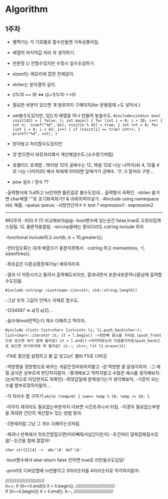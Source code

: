 # Algorithm
## 1주차
- 별찍기는 각 기호별로 함수만들면 가독성좋아짐.
- 배열의 마지막값 처리 꼭 생각하기.
- 한문장 {} 안할수있지만 수정시 실수조심하기.
- sizeof는 메모리에 잡힌 전체길이.
- strlen는 문자열의 길이.
- (i%10 == 9) <=> ((i+1)%10 ==0)
- 필요한 부분이 있으면 걔 범위까지 구해야지(for 문돌릴때 =도 넣어서.)
- set쓸수도있지만, 있는지 배열을 하나 만들어 놓을수도.
`#include<cstdio>
bool visit[42] = { false, };
int main() {
	for (int i = 0; i < 10; i++) {
		int n;  scanf("%d", &n);
		visit[n % 42] = true;
	}
	int cnt = 0;
	for (int i = 0; i < 42; i++) {
		if (visit[i] == true) cnt++;
	}
	printf("%d", cnt);
}`


- 받아놓고 처리할수도있지만
- 걍 받으면서 바로처리해서 계산해낼수도.(소수찾기처럼)
- 유클리드 호제법 : 16이랑 12의 공배수는
12, 16을 12로 나눈 나머지(4)
4, 12를 4로 나눈 나머지(0)
해서 뒤에께 0이되면 앞에거가 공배수.
'0', 0 잘처리 구분...
- pow 실수 / 정수 ??

-출력형식에 %d하고 \n안하면 틀린걸로 볼수도있네... 출력형식 꼭확인.
-strlen 쓸거면 char배열 ""로 초기화꼭하기!! & \0위치박아넣기.
-#include <queue> using namespace std; 해줌.
-queue<int> queue;
-사망연산자ㅎㅎ test ? expression1 : expression2

---

##2주차
-if(0) if (1) 비교해보자@@
-bool변수에 넣는순간 false,true로 오토타입캐스팅됨. !도 물론적용잘됨.
-strcmp쓸때는 잘되더라도 cstring include 하자

-functional include하고
sort(b, b + 10,greater<int>());

-런타임오류는 대개 배열크기 충분치못해서.
-cstring 하고 memset(res, -1, sizeof(res));

-최솟값은 다른상황존재가능! 예외처리꼭.

-결과 다 저장시키고 돌려서 출력해도되지만, 결과내면서 포문내포문하나끝날때 출력할수도있음.


`#include <string> <iostream>
cin>>str;
std::string.length()`


-그냥 숫자 그값이 인덱스 자체로 할수도.

-1234567
=> a[1] a[2]...


-음수에mod안먹는다 제수 더해주고 먹이자.


`#include <list>
list<char> list<int> li;
li.push_back(char~);
list<char>::iterator it;
it = l.begin() ->첫번째 원소를 가리킴.(push_front으로 넣으면 여기 앞에 들어감)
it = l.end()->마지막원소의 다음을가리킴(push_back으로 넣으면 여기위치에 딱 들어감)
it--; it++; *it
li.erase(it) `


-F9로 중단점 설정하고 볼 값 넣고(cf. 별it) F5로 디버깅


-역방향을 정방향으로 바꾸는 개같은짓따위하지말고
-걍 역방향 잘 갈생각하자.
-그 매핑 공식은 섣부르게 판단하지말자.
-몇개해보고 딱하지말고 수많은 예시를 생각해보자. (논리적으로 타당한지도 꼭확인)
-최댓값일때 문제생기는거 생각해보자.
-기준이 되는수를 함부로정하지말자...


-각 자리수 합 구하기
`while (temp>0) {
  sum+= temp % 10;
  temp /= 10;
}`


-아무리 재귀라도 필요없는부분까지 다보면 시간초과나서 터짐.
-이경우 필요없는부분을 최대한 간단히 계산할수 있는 방법 찾자.

-Z문제처럼 그냥 그 개수 더해주는것처럼.


-재귀나 반복에서 첫조건잘잡으면(미리빼줘서넘긴다든지) 
-조건처리 덜복잡해질수있음!
-조건을 첨에 잘잡자!

`char str[2][4]
-> 
abc'\0'
def'\0'`

-bool함수에서 else return false 안하면 true로 리턴될수도있덩!



-printf로 디버깅할때 \n안붙이고 3자리숫자를 4자리숫자로 착각하지말자.


/////////////////////////	
it++;
if (it==li.end()) it = li.begin();
/////////////////////////							
if (it==li.begin()) it = li.end();
it--;
/////////////////////////





















